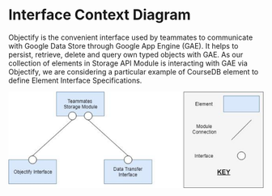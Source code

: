 # Interface Context Diagram

Objectify is the convenient interface used by teammates to communicate with Google Data Store through Google App Engine \(GAE\). It helps to persist, retrieve, delete and query own typed objects with GAE. As our collection of elements in Storage API Module is interacting with GAE via Objectify, we are considering a particular example of CourseDB element to define Element Interface Specifications.

![ FIGURE 6.0: Interface context diagram](../../.gitbook/assets/image%20%282%29.png)

